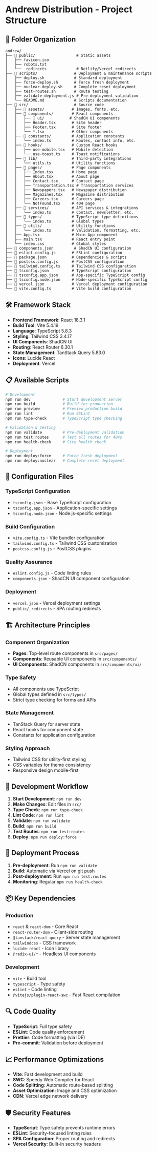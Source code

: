 # Andrew Distribution - Project Structure

## 📁 Folder Organization

```
andrew/
├── 📁 public/                  # Static assets
│   ├── favicon.ico
│   ├── robots.txt
│   └── _redirects             # Netlify/Vercel redirects
├── 📁 scripts/                # Deployment & maintenance scripts
│   ├── deploy.sh             # Standard deployment
│   ├── force-deploy.sh       # Force fresh deployment
│   ├── nuclear-deploy.sh     # Complete reset deployment
│   ├── test-routes.sh        # Route testing
│   ├── validate-deployment.js # Pre-deployment validation
│   └── README.md             # Scripts documentation
├── 📁 src/                    # Source code
│   ├── 📁 assets/            # Images, fonts, etc.
│   ├── 📁 components/        # React components
│   │   ├── 📁 ui/           # ShadCN UI components
│   │   ├── Header.tsx       # Site header
│   │   ├── Footer.tsx       # Site footer
│   │   └── *.tsx            # Other components
│   ├── 📁 constants/         # Application constants
│   │   └── index.ts         # Routes, contact info, etc.
│   ├── 📁 hooks/             # Custom React hooks
│   │   ├── use-mobile.tsx   # Mobile detection
│   │   └── use-toast.ts     # Toast notifications
│   ├── 📁 lib/               # Third-party integrations
│   │   └── utils.ts         # Utility functions
│   ├── 📁 pages/             # Page components
│   │   ├── Index.tsx        # Home page
│   │   ├── About.tsx        # About page
│   │   ├── Contact.tsx      # Contact page
│   │   ├── Transportation.tsx # Transportation services
│   │   ├── Newspapers.tsx   # Newspaper distribution
│   │   ├── Magazines.tsx    # Magazine distribution
│   │   ├── Careers.tsx      # Careers page
│   │   └── NotFound.tsx     # 404 page
│   ├── 📁 services/          # API services & integrations
│   │   └── index.ts         # Contact, newsletter, etc.
│   ├── 📁 types/             # TypeScript type definitions
│   │   └── index.ts         # Global types
│   ├── 📁 utils/             # Utility functions
│   │   └── index.ts         # Validation, formatting, etc.
│   ├── App.tsx              # Main App component
│   ├── main.tsx             # React entry point
│   └── index.css            # Global styles
├── 📄 components.json         # ShadCN UI configuration
├── 📄 eslint.config.js       # ESLint configuration
├── 📄 package.json           # Dependencies & scripts
├── 📄 postcss.config.js      # PostCSS configuration
├── 📄 tailwind.config.ts     # Tailwind CSS configuration
├── 📄 tsconfig.json          # TypeScript configuration
├── 📄 tsconfig.app.json      # App-specific TypeScript config
├── 📄 tsconfig.node.json     # Node-specific TypeScript config
├── 📄 vercel.json            # Vercel deployment configuration
└── 📄 vite.config.ts         # Vite build configuration
```

## 🛠 Framework Stack

- **Frontend Framework**: React 18.3.1
- **Build Tool**: Vite 5.4.19
- **Language**: TypeScript 5.8.3
- **Styling**: Tailwind CSS 3.4.17
- **UI Components**: ShadCN UI
- **Routing**: React Router 6.30.1
- **State Management**: TanStack Query 5.83.0
- **Icons**: Lucide React
- **Deployment**: Vercel

## 📋 Available Scripts

```bash
# Development
npm run dev              # Start development server
npm run build            # Build for production
npm run preview          # Preview production build
npm run lint             # Run ESLint
npm run type-check       # TypeScript type checking

# Validation & Testing
npm run validate         # Pre-deployment validation
npm run test:routes      # Test all routes for 404s
npm run health-check     # Site health check

# Deployment
npm run deploy:force     # Force fresh deployment
npm run deploy:nuclear   # Complete reset deployment
```

## 🔧 Configuration Files

### TypeScript Configuration
- `tsconfig.json` - Base TypeScript configuration
- `tsconfig.app.json` - Application-specific settings
- `tsconfig.node.json` - Node.js-specific settings

### Build Configuration
- `vite.config.ts` - Vite bundler configuration
- `tailwind.config.ts` - Tailwind CSS customization
- `postcss.config.js` - PostCSS plugins

### Quality Assurance
- `eslint.config.js` - Code linting rules
- `components.json` - ShadCN UI component configuration

### Deployment
- `vercel.json` - Vercel deployment settings
- `public/_redirects` - SPA routing redirects

## 🏗 Architecture Principles

### Component Organization
- **Pages**: Top-level route components in `src/pages/`
- **Components**: Reusable UI components in `src/components/`
- **UI Components**: ShadCN components in `src/components/ui/`

### Type Safety
- All components use TypeScript
- Global types defined in `src/types/`
- Strict type checking for forms and APIs

### State Management
- TanStack Query for server state
- React hooks for component state
- Constants for application configuration

### Styling Approach
- Tailwind CSS for utility-first styling
- CSS variables for theme consistency
- Responsive design mobile-first

## 🔄 Development Workflow

1. **Start Development**: `npm run dev`
2. **Make Changes**: Edit files in `src/`
3. **Type Check**: `npm run type-check`
4. **Lint Code**: `npm run lint`
5. **Validate**: `npm run validate`
6. **Build**: `npm run build`
7. **Test Routes**: `npm run test:routes`
8. **Deploy**: `npm run deploy:force`

## 🚀 Deployment Process

1. **Pre-deployment**: Run `npm run validate`
2. **Build**: Automatic via Vercel on git push
3. **Post-deployment**: Run `npm run test:routes`
4. **Monitoring**: Regular `npm run health-check`

## 📦 Key Dependencies

### Production
- `react` & `react-dom` - Core React
- `react-router-dom` - Client-side routing
- `@tanstack/react-query` - Server state management
- `tailwindcss` - CSS framework
- `lucide-react` - Icon library
- `@radix-ui/*` - Headless UI components

### Development
- `vite` - Build tool
- `typescript` - Type safety
- `eslint` - Code linting
- `@vitejs/plugin-react-swc` - Fast React compilation

## 🔍 Code Quality

- **TypeScript**: Full type safety
- **ESLint**: Code quality enforcement
- **Prettier**: Code formatting (via IDE)
- **Pre-commit**: Validation before deployment

## 📈 Performance Optimizations

- **Vite**: Fast development and build
- **SWC**: Speedy Web Compiler for React
- **Code Splitting**: Automatic route-based splitting
- **Asset Optimization**: Image and CSS optimization
- **CDN**: Vercel edge network delivery

## 🛡 Security Features

- **TypeScript**: Type safety prevents runtime errors
- **ESLint**: Security-focused linting rules
- **SPA Configuration**: Proper routing and redirects
- **Vercel Security**: Built-in security headers

